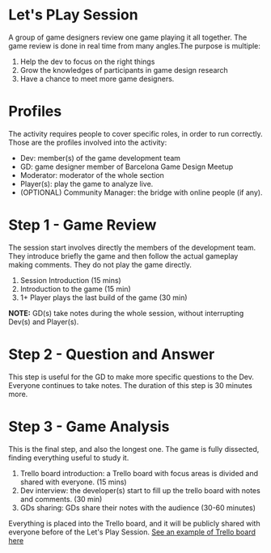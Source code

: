 # Let's PLay Session

A group of game designers review one game playing it all together. The game review is done in real time from many angles.The purpose is multiple:

1) Help the dev to focus on the right things
2) Grow the knowledges of participants in game design research
3) Have a chance to meet more game designers.


# Profiles
The activity requires people to cover specific roles, in order to run correctly. Those are the profiles involved into the activity:

- Dev: member(s) of the game development team
- GD: game designer member of Barcelona Game Design Meetup
- Moderator: moderator of the whole section
- Player(s): play the game to analyze live.
- (OPTIONAL) Community Manager: the bridge with online people (if any).

# Step 1 - Game Review
The session start involves directly the members of the development team. They introduce briefly the game and then follow the actual gameplay making comments. They do not play the game directly.
1) Session Introduction (15 mins)
2) Introduction to the game (15 min)
3) 1+ Player plays the last build of the game (30 min)

**NOTE:** GD(s) take notes during the whole session, without interrupting Dev(s) and Player(s).

# Step 2 - Question and Answer
This step is useful for the GD to make more specific questions to the Dev. Everyone continues to take notes. 
The duration of this step is 30 minutes more.

# Step 3 - Game Analysis
This is the final step, and also the longest one. The game is fully dissected, finding everything useful to study it. 

1) Trello board introduction: a Trello board with focus areas is divided and shared with everyone. (15 mins)
2) Dev interview: the developer(s) start to fill up the trello board with notes and comments. (30 min)
3) GDs sharing: GDs share their notes with the audience (30-60 minutes)

Everything is placed into the Trello board, and it will be publicly shared with everyone before of the Let's Play Session.
[See an example of Trello board here](https://trello.com/b/8al4EVFW/lets-play-game-analysis-board)